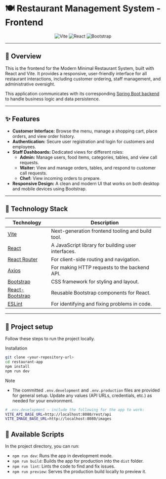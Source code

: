 # 🍽️ Restaurant Management System - Frontend

<div align="center">

![Vite](https://img.shields.io/badge/Vite-B73BFE?logo=vite&logoColor=white)
![React](https://img.shields.io/badge/React-61DAFB?logo=react&logoColor=black)
![Bootstrap](https://img.shields.io/badge/Bootstrap-7952B3?logo=bootstrap&logoColor=white)

</div>

---

## 📝 Overview

This is the frontend for the Modern Minimal Restaurant System, built with React and Vite. It provides a responsive, user-friendly interface for all restaurant interactions, including customer ordering, staff management, and administrative oversight.

This application communicates with its corresponding [Spring Boot backend](https://github.com/essteec/restaurant) to handle business logic and data persistence.

---

## ✨ Features

- **Customer Interface:** Browse the menu, manage a shopping cart, place orders, and view order history.
- **Authentication:** Secure user registration and login for customers and employees.
- **Staff Dashboards:** Dedicated views for different roles:
  - **Admin:** Manage users, food items, categories, tables, and view call requests.
  - **Waiter:** View and manage orders, tables, and respond to customer call requests.
  - **Chef:** View incoming orders to prepare.
- **Responsive Design:** A clean and modern UI that works on both desktop and mobile devices using Bootstrap.

---

## 🔧 Technology Stack

| Technology          | Description                               |
|---------------------|-------------------------------------------|
| [Vite](https://vitejs.dev/)                | Next-generation frontend tooling and build tool. |
| [React](https://reactjs.org/)               | A JavaScript library for building user interfaces. |
| [React Router](https://reactrouter.com/)        | For client-side routing and navigation.     |
| [Axios](https://axios-http.com/)               | For making HTTP requests to the backend API. |
| [Bootstrap](https://getbootstrap.com/)           | CSS framework for styling and layout.       |
| [React-Bootstrap](https://react-bootstrap.github.io/)   | Reusable Bootstrap components for React.    |
| [ESLint](https://eslint.org/)              | For identifying and fixing problems in code.  |

---
## 🚀 Project setup

Follow these steps to run the project locally.

Installation
```bash
git clone <your-repository-url>
cd restaurant-app
npm install
npm run dev
```

Note
- The committed `.env.development` and `.env.production` files are provided for general setup. Update any values (API URLs, credentials, etc.) as needed for your environment.

```bash
# .env.development — include the following for the app to work:
VITE_API_BASE_URL=http://localhost:8080/rest/api
VITE_IMAGE_BASE_URL=http://localhost:8080/images
```

## 📜 Available Scripts

In the project directory, you can run:

- `npm run dev`: Runs the app in development mode.
- `npm run build`: Builds the app for production into the `dist` folder.
- `npm run lint`: Lints the code to find and fix issues.
- `npm run preview`: Serves the production build locally to preview it.